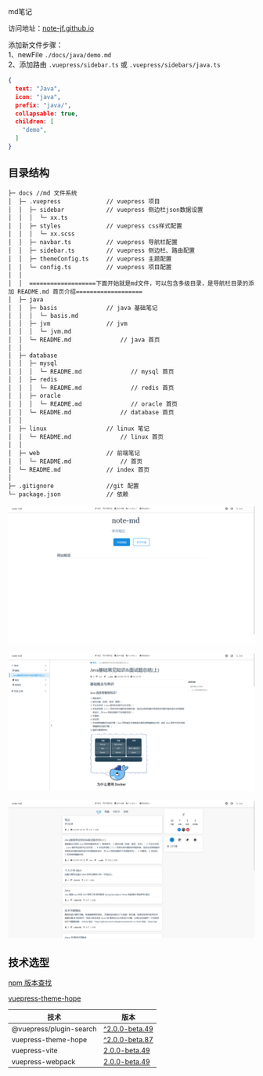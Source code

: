 md笔记

访问地址：<a href="https://note-jf.github.io/" target="_blank">note-jf.github.io</a>

添加新文件步骤：<br/>
1、newFile `./docs/java/demo.md`<br/>
2、添加路由 `.vuepress/sidebar.ts` 或 `.vuepress/sidebars/java.ts`<br/>
```json
{
  text: "Java",
  icon: "java",
  prefix: "java/",
  collapsable: true,
  children: [
    "demo",
  ]
}
```

## 目录结构

```text
├─ docs //md 文件系统 
│  ├─ .vuepress             // vuepress 项目 
│  │  ├─ sidebar            // vuepress 侧边栏json数据设置 
│  │  │  └─ xx.ts 
│  │  ├─ styles             // vuepress css样式配置 
│  │  │  └─ xx.scss 
│  │  ├─ navbar.ts          // vuepress 导航栏配置 
│  │  ├─ sidebar.ts         // vuepress 侧边栏、路由配置 
│  │  ├─ themeConfig.ts     // vuepress 主题配置 
│  │  └─ config.ts          // vuepress 项目配置 
│  │   
│  │  ===================下面开始就是md文件，可以包含多级目录，是导航栏目录的添加 README.md 首页介绍=================== 
│  ├─ java 
│  │  ├─ basis              // java 基础笔记 
│  │  │  └─ basis.md 
│  │  ├─ jvm                // jvm 
│  │  │  └─ jvm.md 
│  │  └─ README.md              // java 首页
│  │  
│  ├─ database 
│  │  ├─ mysql 
│  │  │  └─ README.md              // mysql 首页
│  │  ├─ redis 
│  │  │  └─ README.md              // redis 首页
│  │  ├─ oracle
│  │  │  └─ README.md              // oracle 首页
│  │  └─ README.md              // database 首页
│  │  
│  ├─ linux                 // linux 笔记 
│  │  └─ README.md              // linux 首页
│  │  
│  ├─ web                   // 前端笔记 
│  │  └─ README.md              // 首页
│  └─ README.md             // index 首页
│
├─ .gitignore               //git 配置 
└─ package.json             // 依赖

```

![img.png](./img/img.png)

![img_1.png](./img/img_1.png)

![img_2.png](./img/img_2.png)

## 技术选型

<a href="https://www.npmjs.com/" target="_blank">npm 版本查找</a>

<a href="https://vuepress-theme-hope.github.io/v2/zh/" target="_blank">vuepress-theme-hope</a>

| 技术                      | 版本                                                                                                 |
|-------------------------|----------------------------------------------------------------------------------------------------|
| @vuepress/plugin-search | <a href="https://www.npmjs.com/package/@vuepress/plugin-search" target="_blank">^2.0.0-beta.49</a> |
| vuepress-theme-hope     | <a href="https://www.npmjs.com/package/vuepress-theme-hope" target="_blank">^2.0.0-beta.87</a>     |
| vuepress-vite           | <a href="https://www.npmjs.com/package/vuepress-vite" target="_blank">2.0.0-beta.49</a>            |
| vuepress-webpack        | <a href="https://www.npmjs.com/package/vuepress-webpack" target="_blank">2.0.0-beta.49</a>         |

